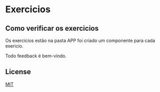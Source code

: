 # Exercicios


## Como verificar os exercicios
Os exercicios estão na pasta APP foi criado um componente para cada exericio.

Todo feedback é bem-vindo. 

## License
[MIT](https://choosealicense.com/licenses/mit/)
 

